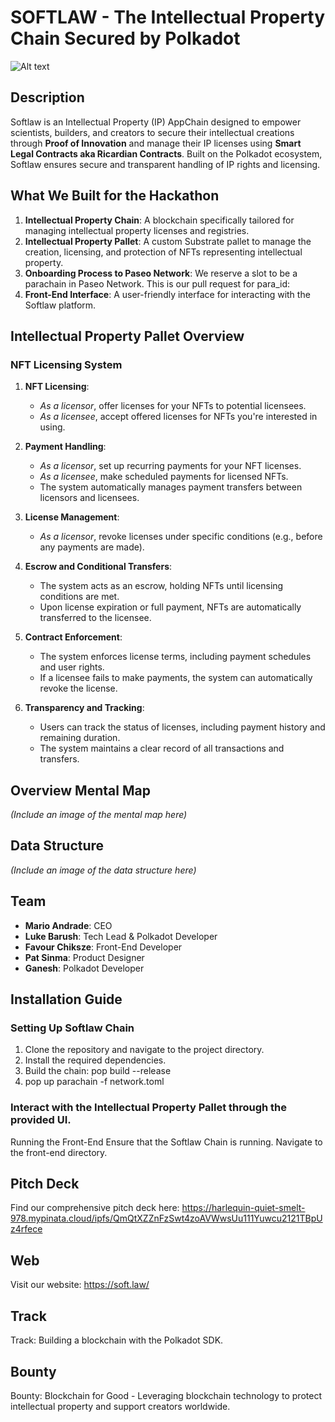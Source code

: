 # SOFTLAW - The Intellectual Property Chain Secured by Polkadot
![Alt text](https://harlequin-quiet-smelt-978.mypinata.cloud/ipfs/QmdWWR5frGwGDYBdJWagXhP3QpxFEoRz9Xmk5CNQnPjs1s)

## Description
Softlaw is an Intellectual Property (IP) AppChain designed to empower scientists, builders, and creators to secure their intellectual creations through **Proof of Innovation** and manage their IP licenses using **Smart Legal Contracts aka Ricardian Contracts**. Built on the Polkadot ecosystem, Softlaw ensures secure and transparent handling of IP rights and licensing.

## What We Built for the Hackathon

1. **Intellectual Property Chain**: A blockchain specifically tailored for managing intellectual property licenses and registries.
2. **Intellectual Property Pallet**: A custom Substrate pallet to manage the creation, licensing, and protection of NFTs representing intellectual property.
3. **Onboarding Process to Paseo Network**: We reserve a slot to be a parachain in Paseo Network. This is our pull request for para_id:
4. **Front-End Interface**: A user-friendly interface for interacting with the Softlaw platform.

## Intellectual Property Pallet Overview

### NFT Licensing System

1. **NFT Licensing**:  
   - *As a licensor*, offer licenses for your NFTs to potential licensees.  
   - *As a licensee*, accept offered licenses for NFTs you're interested in using.

2. **Payment Handling**:  
   - *As a licensor*, set up recurring payments for your NFT licenses.  
   - *As a licensee*, make scheduled payments for licensed NFTs.  
   - The system automatically manages payment transfers between licensors and licensees.

3. **License Management**:  
   - *As a licensor*, revoke licenses under specific conditions (e.g., before any payments are made).

4. **Escrow and Conditional Transfers**:  
   - The system acts as an escrow, holding NFTs until licensing conditions are met.  
   - Upon license expiration or full payment, NFTs are automatically transferred to the licensee.

5. **Contract Enforcement**:  
   - The system enforces license terms, including payment schedules and user rights.  
   - If a licensee fails to make payments, the system can automatically revoke the license.

6. **Transparency and Tracking**:  
   - Users can track the status of licenses, including payment history and remaining duration.  
   - The system maintains a clear record of all transactions and transfers.

## Overview Mental Map
*(Include an image of the mental map here)*

## Data Structure
*(Include an image of the data structure here)*

## Team
- **Mario Andrade**: CEO
- **Luke Barush**: Tech Lead & Polkadot Developer
- **Favour Chiksze**: Front-End Developer
- **Pat Sinma**: Product Designer
- **Ganesh**: Polkadot Developer

## Installation Guide

### Setting Up Softlaw Chain

1. Clone the repository and navigate to the project directory.
2. Install the required dependencies.
3. Build the chain:
   pop build --release
4. pop up parachain -f network.toml

### Interact with the Intellectual Property Pallet through the provided UI.
Running the Front-End
Ensure that the Softlaw Chain is running.
Navigate to the front-end directory.


## Pitch Deck
Find our comprehensive pitch deck here:
https://harlequin-quiet-smelt-978.mypinata.cloud/ipfs/QmQtXZZnFzSwt4zoAVWwsUu111Yuwcu2121TBpUz4rfece

## Web
Visit our website: https://soft.law/

## Track
Track: Building a blockchain with the Polkadot SDK.

## Bounty
Bounty: Blockchain for Good - Leveraging blockchain technology to protect intellectual property and support creators worldwide.
